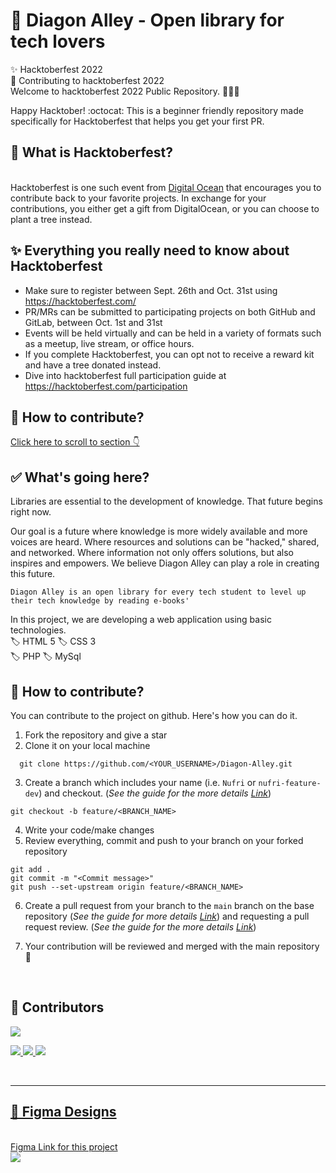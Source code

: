 # 🏫 Diagon Alley - Open library for tech lovers

✨ Hacktoberfest 2022 <br>
🌱 Contributing to hacktoberfest 2022 <br>
Welcome to hacktoberfest 2022 Public Repository. 👨🏻‍💻 <br>

Happy Hacktober! :octocat: This is a beginner friendly repository made specifically for Hacktoberfest that helps you get your first PR.
 </br>

## 🔖 What is Hacktoberfest?

</br>
Hacktoberfest is one such event from <a href="https://hacktoberfest.digitalocean.com/" target="_blank">Digital Ocean</a>
 that encourages you to contribute back to your favorite projects. In exchange for your contributions, you either get a gift from DigitalOcean, or you can choose to plant a tree instead.
</br>

## ✨ Everything you really need to know about Hacktoberfest

- Make sure to register between Sept. 26th and Oct. 31st using <https://hacktoberfest.com/>
- PR/MRs can be submitted to participating projects on both GitHub and GitLab, between Oct. 1st and 31st
- Events will be held virtually and can be held in a variety of formats such as a meetup, live stream, or office hours.
- If you complete Hacktoberfest, you can opt not to receive a reward kit and have a tree donated instead.
- Dive into hacktoberfest full participation guide at <https://hacktoberfest.com/participation>
  </br>
  
## 🤝 How to contribute?

[Click here to scroll to section 👇](#-how-to-contribute-1)
</br>

## ✅ What's going here?

Libraries are essential to the development of knowledge.
That future begins right now.

Our goal is a future where knowledge is more widely available and more voices are heard.
Where resources and solutions can be "hacked," shared, and networked.
Where information not only offers solutions, but also inspires and empowers.
We believe Diagon Alley can play a role in creating this future.
</br>

`Diagon Alley is an open library for every tech student to level up their tech knowledge by reading e-books'`
</br>

In this project, we are developing a web application using basic technologies.</br>
  🏷️ HTML 5
  🏷️ CSS 3  
  🏷️ PHP
  🏷️ MySql

## 🤝 How to contribute?

You can contribute to the project on github. Here's how you can do it.

1. Fork the repository and give a star
2. Clone it on your local machine

  ```
    git clone https://github.com/<YOUR_USERNAME>/Diagon-Alley.git
  ```

3. Create a branch which includes your name (i.e. `Nufri` or `nufri-feature-dev`) and checkout. (_See the guide for the more details [Link](https://www.atlassian.com/git/tutorials/comparing-workflows/feature-branch-workflow)_)

  ```
  git checkout -b feature/<BRANCH_NAME>
  ```

4. Write your code/make changes
5. Review everything, commit and push to your branch on your forked repository

  ```
  git add .
  git commit -m "<Commit message>"
  git push --set-upstream origin feature/<BRANCH_NAME>

```

6. Create a pull request from your branch to the `main` branch on the base repository
   (_See the guide for more
   details [Link](https://docs.github.com/en/free-pro-team@latest/github/collaborating-with-issues-and-pull-requests/creating-a-pull-request)_) and requesting a pull request review. (_See the guide for the more details [Link](https://docs.github.com/en/pull-requests/collaborating-with-pull-requests/proposing-changes-to-your-work-with-pull-requests/requesting-a-pull-request-review)_)

7. Your contribution will be reviewed and merged with the main repository 🙌
</br>

## 🌱 Contributors </br>

<a href="https://github.com/MadhushaPrasad/Diagon-Alley/graphs/contributors">
  <img src="https://contrib.rocks/image?repo=MadhushaPrasad/Diagon-Alley" />
</a>
</br>

<a href="https://www.w3.org/html/" target="_blank"> <img src="https://img.icons8.com/color/48/000000/html-5.png"/> </a> <a href="https://www.w3schools.com/css/" target="_blank"> <img src="https://img.icons8.com/color/48/000000/css3.png"/> </a><a href="https://www.php.net/" target="_blank"> <img src="https://img.icons8.com/dusk/64/000000/php-logo.png"/>

</br>
<hr>
<h2>🔖 Figma Designs</h2>
</br>
<a href="https://www.figma.com/file/dz4JS3XBiGzTDGGIQ3PczB/Diagon-Alley?node-id=20%3A782" target="_blank"> Figma Link for this project</a>
</br>
<img src="https://user-images.githubusercontent.com/5544472/196491229-06cb8dfe-215c-481e-a3a5-56eaea008d6f.png">

